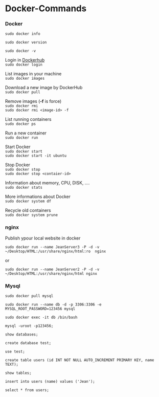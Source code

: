 # Docker-Commands
### Docker

`sudo docker info`

`sudo docker version`

`sudo docker -v`

Login in [Dockerhub](https://hub.docker.com/)
<br>
`sudo docker login`

List images in your machine
<br>
`sudo docker images`

Download a new image by DockerHub <br>
`sudo docker pull`

Remove images (<b>-f</b> is force)<br>
`sudo docker rmi` <br>
`sudo docker rmi <image-id> -f`

List running containers <br>
`sudo docker ps`

Run a new container <br>
`sudo docker run`

Start Docker <br>
`sudo docker start`  <br>
`sudo docker start -it ubuntu`

Stop Docker <br>
`sudo docker stop` <br>
`sudo docker stop <contaier-id>`

Information about memory, CPU, DISK, ....  <br>
`sudo docker stats`

More informations about Docker  <br>
`sudo docker system df`

Recycle old containers  <br>
`sudo docker system prune`

### nginx

Publish ypour local website in docker

`sudo docker run --name JeanServer3 -P -d -v ~/Desktop/HTML:/usr/share/nginx/html:ro  nginx`

or

`sudo docker run --name JeanServer2 -P -d -v ~/Desktop/HTML:/usr/share/nginx/html nginx`


### Mysql
`sudo docker pull mysql`

`sudo docker run --name db -d -p 3306:3306 -e MYSQL_ROOT_PASSWORD=123456 mysql`

`sudo docker exec -it db /bin/bash`

`mysql -uroot -p123456;`

`show databases;`

`create database test;`

`use test;`

`create table users (id INT NOT NULL AUTO_INCREMENT PRIMARY KEY, name TEXT);`

`show tables;`

`insert into users (name) values ('Jean');`

`select * from users;`
